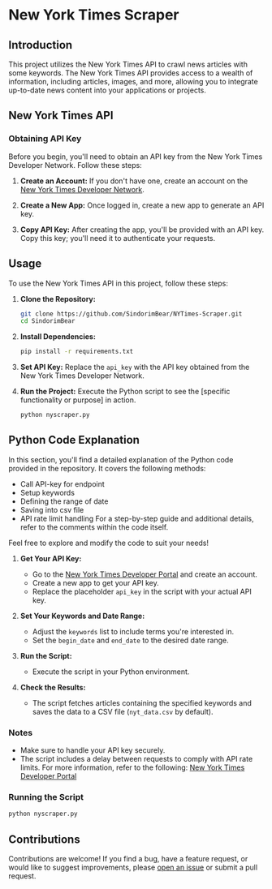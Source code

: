 # New York Times Scraper

## Introduction

This project utilizes the New York Times API to crawl news articles with some keywords. The New York Times API provides access to a wealth of information, including articles, images, and more, allowing you to integrate up-to-date news content into your applications or projects.

## New York Times API

### Obtaining API Key

Before you begin, you'll need to obtain an API key from the New York Times Developer Network. Follow these steps:

1. **Create an Account:** If you don't have one, create an account on the [New York Times Developer Network](https://developer.nytimes.com/apis).

2. **Create a New App:** Once logged in, create a new app to generate an API key.

3. **Copy API Key:** After creating the app, you'll be provided with an API key. Copy this key; you'll need it to authenticate your requests.

## Usage

To use the New York Times API in this project, follow these steps:

1. **Clone the Repository:**
    ```bash
    git clone https://github.com/SindorimBear/NYTimes-Scraper.git
    cd SindorimBear
    ```

2. **Install Dependencies:**
    ```bash
    pip install -r requirements.txt
    ```

3. **Set API Key:**
     Replace the `api_key` with the API key obtained from the New York Times Developer Network.

4. **Run the Project:**
    Execute the Python script to see the [specific functionality or purpose] in action.
    ```bash
    python nyscraper.py
    ```

## Python Code Explanation

In this section, you'll find a detailed explanation of the Python code provided in the repository. It covers the following methods:
- Call API-key for endpoint
- Setup keywords
- Defining the range of date
- Saving into csv file
- API rate limit handling
For a step-by-step guide and additional details, refer to the comments within the code itself.

Feel free to explore and modify the code to suit your needs!

1. **Get Your API Key:**
   - Go to the [New York Times Developer Portal](https://developer.nytimes.com/apis) and create an account.
   - Create a new app to get your API key.
   - Replace the placeholder `api_key` in the script with your actual API key.

2. **Set Your Keywords and Date Range:**
   - Adjust the `keywords` list to include terms you're interested in.
   - Set the `begin_date` and `end_date` to the desired date range.

3. **Run the Script:**
   - Execute the script in your Python environment.

4. **Check the Results:**
   - The script fetches articles containing the specified keywords and saves the data to a CSV file (`nyt_data.csv` by default).

### Notes

- Make sure to handle your API key securely.
- The script includes a delay between requests to comply with API rate limits. For more information, refer to the following: [New York Times Developer Portal](https://developer.nytimes.com/faq#:~:text=11.-,Is%20there%20an%20API%20call%20limit%3F,at%20code%40nytimes.com.)

### Running the Script

```bash
python nyscraper.py
```
## Contributions

Contributions are welcome! If you find a bug, have a feature request, or would like to suggest improvements, please [open an issue](https://github.com/SindorimBear/NYTimes-Scraper) or submit a pull request.
